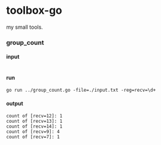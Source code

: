 toolbox-go
===============
my small tools.

### group_count
#### input
```
```
#### run
```
go run ../group_count.go -file=./input.txt -reg=recv=\d+
```
#### output
```
count of [recv=12]: 1
count of [recv=13]: 1
count of [recv=14]: 1
count of [recv=9]: 4
count of [recv=7]: 1
```
